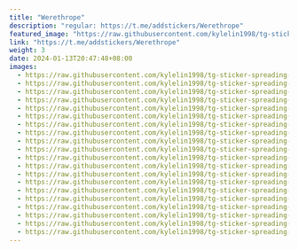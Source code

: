 ```yaml
---
title: "Werethrope"
description: "regular: https://t.me/addstickers/Werethrope"
featured_image: "https://raw.githubusercontent.com/kylelin1998/tg-sticker-spreading-worldwide-images/main/img/2f227768-0d27-4800-9860-0cae49bf48fb.jpg"
link: "https://t.me/addstickers/Werethrope"
weight: 3
date: 2024-01-13T20:47:48+08:00
images:
  - https://raw.githubusercontent.com/kylelin1998/tg-sticker-spreading-worldwide-images/main/img/2f227768-0d27-4800-9860-0cae49bf48fb.jpg
  - https://raw.githubusercontent.com/kylelin1998/tg-sticker-spreading-worldwide-images/main/img/66f9dbaa-0082-4230-832d-7370464735bc.jpg
  - https://raw.githubusercontent.com/kylelin1998/tg-sticker-spreading-worldwide-images/main/img/88845d57-428e-49f0-b701-da623c66d035.jpg
  - https://raw.githubusercontent.com/kylelin1998/tg-sticker-spreading-worldwide-images/main/img/c03da7ea-73fd-4625-9541-6bdca46a3e0e.jpg
  - https://raw.githubusercontent.com/kylelin1998/tg-sticker-spreading-worldwide-images/main/img/bb7561ab-e36d-4835-af4b-ff5e64a80fc5.jpg
  - https://raw.githubusercontent.com/kylelin1998/tg-sticker-spreading-worldwide-images/main/img/6d858dbd-9ff8-4516-974b-3f5689b9f25b.jpg
  - https://raw.githubusercontent.com/kylelin1998/tg-sticker-spreading-worldwide-images/main/img/b2db0b57-cfb1-4d6e-836e-ab4cdd5137b6.jpg
  - https://raw.githubusercontent.com/kylelin1998/tg-sticker-spreading-worldwide-images/main/img/d6af0961-bc37-49c9-91ec-e4b714777979.jpg
  - https://raw.githubusercontent.com/kylelin1998/tg-sticker-spreading-worldwide-images/main/img/e72c6a04-21ad-4369-bd2a-37b799a1963d.jpg
  - https://raw.githubusercontent.com/kylelin1998/tg-sticker-spreading-worldwide-images/main/img/e05c4fd9-f53e-4307-8dea-76cf2dc10ce6.jpg
  - https://raw.githubusercontent.com/kylelin1998/tg-sticker-spreading-worldwide-images/main/img/e1c339fa-570d-44a7-8b26-3b22cb9a1aea.jpg
  - https://raw.githubusercontent.com/kylelin1998/tg-sticker-spreading-worldwide-images/main/img/20752249-0bd2-4220-a0f7-b50d22970248.jpg
  - https://raw.githubusercontent.com/kylelin1998/tg-sticker-spreading-worldwide-images/main/img/3c221f2b-9fd4-46f7-b86e-d05a625a1289.jpg
  - https://raw.githubusercontent.com/kylelin1998/tg-sticker-spreading-worldwide-images/main/img/52704b8c-4487-4cea-beaa-de6831d86d31.jpg
  - https://raw.githubusercontent.com/kylelin1998/tg-sticker-spreading-worldwide-images/main/img/2cbcef13-7911-4c10-9279-2739dace637f.jpg
  - https://raw.githubusercontent.com/kylelin1998/tg-sticker-spreading-worldwide-images/main/img/5d3a30db-2e19-4e66-adae-fa62758303ef.jpg
  - https://raw.githubusercontent.com/kylelin1998/tg-sticker-spreading-worldwide-images/main/img/27eee12a-2548-47f8-8460-d0591f5cb38d.jpg
  - https://raw.githubusercontent.com/kylelin1998/tg-sticker-spreading-worldwide-images/main/img/6ffc7c36-868a-4ed4-9b1d-80e4250450e9.jpg
  - https://raw.githubusercontent.com/kylelin1998/tg-sticker-spreading-worldwide-images/main/img/9710bf26-cdbc-4c9b-938d-fb7ef7768326.jpg
  - https://raw.githubusercontent.com/kylelin1998/tg-sticker-spreading-worldwide-images/main/img/d090e300-08e9-4ee5-991d-02904c87b6db.jpg
---
```

